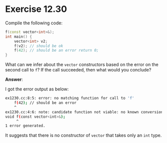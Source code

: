 # Exercise 12.30

Compile the following code:

```cpp
f(const vector<int>&);
int main() {
    vector<int> v2;
    f(v2); // should be ok
    f(42); // should be an error return 0;
}
```

What can we infer about the `vector` constructors based on the error on the second call to `f`? If the call succeeded, then what would you conclude?

**Answer**:

I got the error output as below:

```bash
ex1230.cc:8:5: error: no matching function for call to 'f'
    f(42); // should be an error
    ^
ex1230.cc:4:6: note: candidate function not viable: no known conversion from 'int' to 'const vector<int>' for 1st argument
void f(const vector<int>&);
     ^
1 error generated.
```

It suggests that there is no constructor of `vector` that takes only an `int` type.